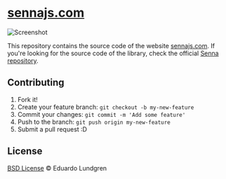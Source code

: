 # [sennajs.com](http://sennajs.com)

![Screenshot](https://cloud.githubusercontent.com/assets/113087/4002988/447d754c-2972-11e4-80b0-a0253ca78fc3.png)

This repository contains the source code of the website [sennajs.com](http://sennajs.com/). If you're looking for the source code of the library, check the official [Senna repository](https://github.com/eduardolundgren/senna).

## Contributing

1. Fork it!
2. Create your feature branch: `git checkout -b my-new-feature`
3. Commit your changes: `git commit -m 'Add some feature'`
4. Push to the branch: `git push origin my-new-feature`
5. Submit a pull request :D

## License

[BSD License](https://github.com/eduardolundgren/sennajs.com/blob/master/LICENSE) © Eduardo Lundgren
